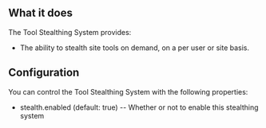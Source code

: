 ## What it does

The Tool Stealthing System provides:

  * The ability to stealth site tools on demand, on a per user or
    site basis.


## Configuration

You can control the Tool Stealthing System with the following
properties:

  * stealth.enabled (default: true) -- Whether or not to enable this
    stealthing system
